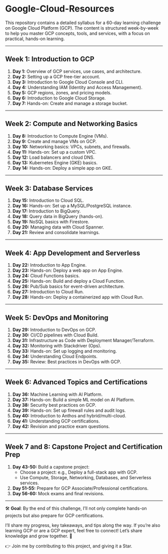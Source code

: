 # Google-Cloud-Resources

This repository contains a detailed syllabus for a 60-day learning challenge on Google Cloud Platform (GCP). The content is structured week-by-week to help you master GCP concepts, tools, and services, with a focus on practical, hands-on learning.

---

## Week 1: Introduction to GCP

1. **Day 1:** Overview of GCP services, use cases, and architecture.
2. **Day 2:** Setting up a GCP free-tier account.
3. **Day 3:** Introduction to Google Cloud Console and CLI.
4. **Day 4:** Understanding IAM (Identity and Access Management).
5. **Day 5:** GCP regions, zones, and pricing models.
6. **Day 6:** Introduction to Google Cloud Storage.
7. **Day 7:** Hands-on: Create and manage a storage bucket.

---

## Week 2: Compute and Networking Basics

1. **Day 8:** Introduction to Compute Engine (VMs).
2. **Day 9:** Create and manage VMs on GCP.
3. **Day 10:** Networking basics: VPCs, subnets, and firewalls.
4. **Day 11:** Hands-on: Set up a custom VPC.
5. **Day 12:** Load balancers and cloud DNS.
6. **Day 13:** Kubernetes Engine (GKE) basics.
7. **Day 14:** Hands-on: Deploy a simple app on GKE.

---

## Week 3: Database Services

1. **Day 15:** Introduction to Cloud SQL.
2. **Day 16:** Hands-on: Set up a MySQL/PostgreSQL instance.
3. **Day 17:** Introduction to BigQuery.
4. **Day 18:** Query data in BigQuery (hands-on).
5. **Day 19:** NoSQL basics with Firestore.
6. **Day 20:** Managing data with Cloud Spanner.
7. **Day 21:** Review and consolidate learnings.

---

## Week 4: App Development and Serverless

1. **Day 22:** Introduction to App Engine.
2. **Day 23:** Hands-on: Deploy a web app on App Engine.
3. **Day 24:** Cloud Functions basics.
4. **Day 25:** Hands-on: Build and deploy a Cloud Function.
5. **Day 26:** Pub/Sub basics for event-driven architecture.
6. **Day 27:** Introduction to Cloud Run.
7. **Day 28:** Hands-on: Deploy a containerized app with Cloud Run.

---

## Week 5: DevOps and Monitoring

1. **Day 29:** Introduction to DevOps on GCP.
2. **Day 30:** CI/CD pipelines with Cloud Build.
3. **Day 31:** Infrastructure as Code with Deployment Manager/Terraform.
4. **Day 32:** Monitoring with Stackdriver (Ops).
5. **Day 33:** Hands-on: Set up logging and monitoring.
6. **Day 34:** Understanding Cloud Endpoints.
7. **Day 35:** Review: Best practices in DevOps with GCP.

---

## Week 6: Advanced Topics and Certifications

1. **Day 36:** Machine Learning with AI Platform.
2. **Day 37:** Hands-on: Build a simple ML model on AI Platform.
3. **Day 38:** Security best practices on GCP.
4. **Day 39:** Hands-on: Set up firewall rules and audit logs.
5. **Day 40:** Introduction to Anthos and hybrid/multi-cloud.
6. **Day 41:** Understanding GCP certifications.
7. **Day 42:** Revision and practice exam questions.

---

## Week 7 and 8: Capstone Project and Certification Prep

1. **Day 43-50:** Build a capstone project:
   - Choose a project: e.g., Deploy a full-stack app with GCP.
   - Use Compute, Storage, Networking, Databases, and Serverless services.
2. **Day 51-55:** Prepare for GCP Associate/Professional certifications.
3. **Day 56-60:** Mock exams and final revisions.

---

🛠️ **Goal**: By the end of this challenge, I’ll not only complete hands-on projects but also prepare for GCP certifications.

I’ll share my progress, key takeaways, and tips along the way. If you’re also learning GCP or are a GCP expert, feel free to connect! Let’s share knowledge and grow together. 🌟

👉 Join me by contributing to this project, and giving it a Star.
